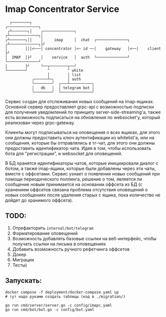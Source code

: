 # Imap Concentrator Service

```
  ┌────────┐                                                 ┌──────────────┐
 ┌┴───────┐│    ┌──────────────┐                            ┌┴─────────────┐│
┌┴───────┐││    │     imap     │  chat  ┌──────────────┐   ┌┴─────────────┐├┘
│        │││<───│ concentrator │<─ id ──│    gateway   │<──│    client    ├┘
│  IMAP  │├┘    │    service   │  auth  └──────────────┘   └──────────────┘
│        ├┘     └──┬────────┬──┘
└────────┘         ^        ^ white
                   │        │ list
            ╭──────┴─╮      │ auth
            ╰────────╯  ┌───┴──────────┐
            │   db   │  │ telegram bot │
            ╰────────╯  └──────────────┘

```

Сервис создан для отслеживания новых сообщений на imap-ящиках. Основной сервер
предоставляет grpc-api с возможностью подписки для получения уведомлений по
принципу server-side-streaming'а, также есть возможность подписаться на обновления
по websocket'у, который реализован через grpc-gateway. 

Клиенты могут подписываться на оповещения о всех ящиках, для этого они должны
предоставить ключ аутентификации из whitelist'а, или на сообщения, которые бы
отправлялись в тг-чат, для этого они должны предоставить идентификатор чата.
Идея в том, чтобы использовать бота для "регистрации", и websocket для
оповещений.

В БД хранятся идентификаторы чатов, которые инициировали диалог с ботом, а 
также imap-ящики, которые были добавлены через эти чаты, вместе с оффсетами.
Сервис узнает о появлении новых сообщений при помощи периодического поллинга,
решение о том, является ли сообщение новым принимается на основании оффсета из
БД (с хранением оффсетов связана проблема отсутствия оповещений о новых
сообщениях после удаления старых с ящика, пока количество не дойдет до
хранимого оффсета).

## TODO:
1. Отрефакторить `internal/bot/telegram`
2. Форматирование оповещений
3. Возможность добавлять базовые ссылки на веб-интерфейс, чтобы получать 
ссылки на письма в оповещениях
4. Добавить возможность ручного рефетчинга оффсетов
5. Докер
6. Миграции
7. Тесты)

## Запускать:
```
docker compose -f deployment/docker-compose.yaml up
# тут надо руками создать таблицы (код в ./migration/)

go run cmd/server/server.go -c config/imapc.yaml
go run cmd/bot/bot.go -c config/bot.yaml
```